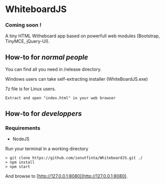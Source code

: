 # WhiteboardJS
### Coming soon !
A tiny HTML Witheboard app based on powerfull web modules (Bootstrap, TinyMCE, jQuery-UI).

## How-to for _normal people_
You can find all you need in /release directory.

Windows users can take self-extracting installer (WhiteBoardJS.exe)

7z file is for Linux users.

    Extract and open "index.html" in your web browser

## How-to for _developpers_


### Requirements
* NodeJS


Run your terminal in a working directory
```shell
> git clone https://github.com/ionutfinta/WhiteboardJS.git ./
> npm install
> npm start
```

And browse to [http://127.0.0.1:8080](http://127.0.0.1:8080).



